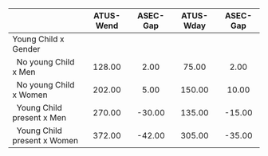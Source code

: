 
|                      |    ATUS-Wend |     ASEC-Gap |    ATUS-Wday |     ASEC-Gap |
| -------------------- | :----------: | :----------: | :----------: | :----------: |
| Young Child x Gender |              |              |              |              |
| &nbsp;&nbsp;No young Child x Men |       128.00 |         2.00 |        75.00 |         2.00 |
| &nbsp;&nbsp;No young Child x Women |       202.00 |         5.00 |       150.00 |        10.00 |
| &nbsp;&nbsp;Young Child present x Men |       270.00 |       -30.00 |       135.00 |       -15.00 |
| &nbsp;&nbsp;Young Child present x Women |       372.00 |       -42.00 |       305.00 |       -35.00 |

